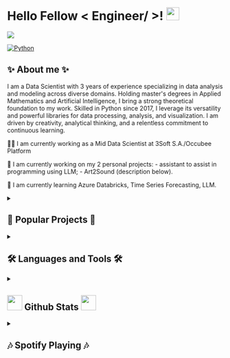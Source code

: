 # Hello Fellow < Engineer/ >! <img src = "https://raw.githubusercontent.com/MartinHeinz/MartinHeinz/master/wave.gif" width = 30px> 
<p>
  <a href="https://github.com/DenverCoder1/readme-typing-svg">
    <img src="https://readme-typing-svg.herokuapp.com?&font=IBM+Plex+Sans&color=abcdef&size=20&lines=Hi,+I'm+Maciek👋+I'm+a+Data+Scientist;Welcome+to+my+GitHub+Profile!;" />
  </a>
</p>
<p>
<a href="https://www.linkedin.com/in/m--malecki/" target="_blank">
  <img alt="Python" src="https://img.shields.io/badge/linkedin-%230077B5.svg?style=for-the-badge&logo=linkedin&logoColor=white">
</a> 
</p>

<!--   [![Gmail](https://img.shields.io/badge/Gmail-D14836?style=for-the-badge&logo=gmail&logoColor=white)]
    [![Discord](https://img.shields.io/badge/%3CServer%3E-%237289DA.svg?style=for-the-badge&logo=discord&logoColor=white)] -->
<h2> ✨ About me ✨ </h2>

I am a Data Scientist with 3 years of experience specializing in data analysis and modeling across diverse domains. Holding master's degrees in Applied Mathematics and Artificial Intelligence, I bring a strong theoretical foundation to my work. Skilled in Python since 2017, I leverage its versatility and powerful libraries for data processing, analysis, and visualization. I am driven by creativity, analytical thinking, and a relentless commitment to continuous learning.

👩‍💻 I am currently working as a Mid Data Scientist at 3Soft S.A./Occubee Platform

🔭 I am currently working on my 2 personal projects:
    - assistant to assist in programming using LLM;
    - Art2Sound (description below).

🌱 I am currently learning Azure Databricks, Time Series Forecasting, LLM.

  
<details> 
  <summary><h2> 🌟 Popular Projects 🌟  </h2> </summary>

🌟 "Art2Sound" - algotyrm for automatically generating soundtrack music for images based on the emotions conveyed by the image. The result of work on a master's thesis: "Generating musical setting for a selected image". Description of the project will appear soon ;)

Tags:  Python, GAN, Pix2Pix, CNN, Mel-Spectrogram, MIDI

🌟 "Music Gameration" - Generating background music based on emotions for the production of game and movie productions.
Link to project website: https://music-gameration.herokuapp.com

Tags: Python, PyTorch Lightning, MusicTransformer, MIDI, WebScraping, Heroku

🌟 "#SzczepimySię - zwolennicy i przeciwnicy". - Detection of public sentiment related to vaccination. The project aimed to increase citizens' awareness of the actual opinion of the population about COVID-19 vaccination and what caused the most controversy among supporters and opponents. 
<a href="https://drive.google.com/file/d/1RSXEiQejyD0g9Vlsus2DEphEsn3PUAHf/view?usp=sharing">Link to poster</a>

Tags: Python, tweepy, HerBERT, XGBoost, GeoPandas

🌟 "Spot your taste" - A new system for recommending music on Spotify based on the relationship of songs to each other on the basis of occurrence in playlists.

Tags: Python, spotipy, KNN, streamlit, pandas, Azure


... and much more :) If you are curious about my work then feel free to contact me, I will be more than happy to tell you more about myself :)  
  
</details>
  
<details> 
  <summary><h2> 🛠️ Languages and Tools 🛠️ </h2></summary>
<!-- 
<a target="_blank">
  <img alt="" src="">
</a>  
-->
  
#### Programing Languages:
  
<p>
  <a>
    <img alt="Python" src="https://img.shields.io/badge/python-3670A0?style=for-the-badge&logo=python&logoColor=ffdd54">
  </a> 
  <a>
    <img alt="R" src="https://img.shields.io/badge/r-%23276DC3.svg?style=for-the-badge&logo=r&logoColor=white">
  </a> 
  <a href="https://learn.microsoft.com/en-us/sql/ssms/download-sql-server-management-studio-ssms?view=sql-server-ver16" target="_blank">
    <img alt="MS SQL" src="https://img.shields.io/badge/Microsoft%20SQL%20Sever-CC2927?style=for-the-badge&logo=microsoft%20sql%20server&logoColor=white">
  </a>
  <a>
    <img alt="Git" src="https://img.shields.io/badge/git-%23F05033.svg?style=for-the-badge&logo=git&logoColor=white">
  </a>  
  <a>
    <img alt="LaTeX" src="https://img.shields.io/badge/latex-%23008080.svg?style=for-the-badge&logo=latex&logoColor=white">
  </a>  
  <a href="https://www.docker.com/">
    <img alt="Docker" src="https://img.shields.io/badge/Docker-2CA5E0?style=for-the-badge&logo=docker&logoColor=white">
  </a>
</p>

#### Machine Learning & Deep Learning:
  
<p>
  <a target="_blank">
    <img alt="PyTorch" src="https://img.shields.io/badge/PyTorch-%23EE4C2C.svg?style=for-the-badge&logo=PyTorch&logoColor=white">
  </a> 
  <a target="_blank">
    <img alt="TensorFlow" src="https://img.shields.io/badge/TensorFlow-%23FF6F00.svg?style=for-the-badge&logo=TensorFlow&logoColor=white">
  </a>  
  <a href="https://scikit-learn.org/" target="_blank">
    <img alt="Scikit" src="https://img.shields.io/badge/scikit_learn-F7931E?style=for-the-badge&logo=scikit-learn&logoColor=white">
  </a>
  <a href="https://opencv.org/" target="_blank">
    <img alt="OpenCV" src="https://img.shields.io/badge/OpenCV-27338e?style=for-the-badge&logo=OpenCV&logoColor=white">
  </a>
  <a target="_blank">
    <img alt="MLFlow" src="https://img.shields.io/badge/mlflow-%23d9ead3.svg?style=for-the-badge&logo=numpy&logoColor=blue">
  </a>  
  <a target="_blank">
    <img alt="DVC" src="https://img.shields.io/badge/dvc-13ADC7.svg?style=for-the-badge&logo=DVC&logoColor=white">
  </a> 
</p>  

  
#### Data Analysis/Manipulation:
<a href="https://numpy.org/" target="_blank">
    <img alt="Numpy" src="https://img.shields.io/badge/Numpy-777BB4?style=for-the-badge&logo=numpy&logoColor=white">
  </a>

   <a href="https://pandas.pydata.org/" target="_blank">
    <img alt="Pandas" src="https://img.shields.io/badge/Pandas-2C2D72?style=for-the-badge&logo=pandas&logoColor=white">
  </a>
  
#### Visualisations & Reporting:
<p>
  <a href="https://plotly.com/" target="_blank">
    <img alt="Plotly" src="https://img.shields.io/badge/Plotly-3F4F75?style=for-the-badge&logo=plotly&logoColor=white">
  </a>
  <a target="_blank">
    <img alt="GGplot" src="https://img.shields.io/badge/ggplot-%23d9ead3.svg?style=for-the-badge&logo=Chart.js&logoColor=blue">
  </a>  
  <a target="_blank">
    <img alt="Matplotlib" src="https://img.shields.io/badge/Matplotlib-40228c.svg?style=for-the-badge&logo=LineageOS&logoColor=white">
  </a>  
  <a target="_blank">
    <img alt="Microsoft Office" src="https://img.shields.io/badge/Microsoft_Office-D83B01?style=for-the-badge&logo=microsoft-office&logoColor=white">
  </a>    
</p>
  
#### App & Dash:
<p>
  <a href="https://streamlit.io/" target="_blank">
    <img alt="Streamlit" src="https://img.shields.io/badge/Streamlit-FF4B4B?style=for-the-badge&logo=Streamlit&logoColor=white">
  </a>
  <a href="https://www.heroku.com/">
    <img alt="Heroku" src="https://img.shields.io/badge/Heroku-430098?style=for-the-badge&logo=heroku&logoColor=white">
  </a>
  <a target="_blank">
    <img alt="Vercel" src="https://img.shields.io/badge/vercel-%23000000.svg?style=for-the-badge&logo=vercel&logoColor=white">
  </a>    
</p>
  
#### Tools:
<p>
  <a href="https://jupyter.org/" target="_blank">
    <img alt="Jupyter" src="https://img.shields.io/badge/Jupyter-F37626.svg?&style=for-the-badge&logo=Jupyter&logoColor=white">
  </a>
  <a target="_blank">
    <img alt="Visual Studio Code" src="https://img.shields.io/badge/Visual%20Studio%20Code-0078d7.svg?style=for-the-badge&logo=visual-studio-code&logoColor=white">
  </a>   
  <a target="_blank">
    <img alt="Anaconda" src="https://img.shields.io/badge/Anaconda-%2344A833.svg?style=for-the-badge&logo=anaconda&logoColor=white">
  </a>  
  <a target="_blank">
    <img alt="Jira" src="https://img.shields.io/badge/jira-%230A0FFF.svg?style=for-the-badge&logo=jira&logoColor=white">
  </a>    
</p>

####  Operating Systems:
<p> 
  <a target="_blank">
    <img alt="Windows" src="https://img.shields.io/badge/Windows-0078D6?style=for-the-badge&logo=windows&logoColor=white">
  </a>  
  <a target="_blank">
    <img alt="Ubuntu" src="https://img.shields.io/badge/Ubuntu-E95420?style=for-the-badge&logo=ubuntu&logoColor=white">
  </a>  
</p>
  

  



<!-- <div style="display: inline_block"><br>
  <img align="center" alt="Rafa-Python" height="50" width="40" src="https://raw.githubusercontent.com/devicons/devicon/master/icons/python/python-original.svg">
  <img align="center" alt="Rafa-R" height="50" width="40" src="https://raw.githubusercontent.com/devicons/devicon/master/icons/r/r-original.svg">
  <img align="center" alt="Rafa-Latex" height="50" width="40" src="https://raw.githubusercontent.com/devicons/devicon/master/icons/latex/latex-original.svg">
  <img align="center" alt="Rafa-Pytorch" height="50" width="40" src="https://raw.githubusercontent.com/devicons/devicon/master/icons/pytorch/pytorch-original-wordmark.svg">
  <img align="center" alt="Rafa-vscode" height="50" width="40" src="https://raw.githubusercontent.com/devicons/devicon/master/icons/vscode/vscode-original.svg">
  <img align="center" alt="Rafa-Jupyter" height="50" width="40" src="https://raw.githubusercontent.com/devicons/devicon/master/icons/jupyter/jupyter-original-wordmark.svg">
  <img align="center" alt="Rafa-Windows" height="50" width="40" src="https://raw.githubusercontent.com/devicons/devicon/master/icons/windows8/windows8-original.svg">
  <img align="center" alt="Rafa-Ubuntu" height="50" width="40" src="https://raw.githubusercontent.com/devicons/devicon/master/icons/ubuntu/ubuntu-plain.svg">
</div> -->

</details>

<details> <summary>
<h2> <img src = "https://i.pinimg.com/originals/65/c4/f4/65c4f452571be1261e9c623f7da488ac.gif" width = 35px> Github Stats <img src = "https://i.pinimg.com/originals/65/c4/f4/65c4f452571be1261e9c623f7da488ac.gif" width = 35px> </h2></summary>
  <br/>
  <p align="center">
    <a>
    <img height="200em" src="https://github-readme-stats.vercel.app/api?username=Krukrukk&show_icons=true&theme=dracula"/>
    </a>  
  </p>
  <p align="center">
    <a>
      <img height="200em" src="https://github-readme-stats.vercel.app/api/top-langs/?username=Krukrukk&layout=compact&theme=dracula"/>
    </a>
  </p>
  <p align="center">  
    <a href="https://github.com/Krukrukk" target="_blank">
      <img alt="Visits" src="https://komarev.com/ghpvc/?username=Krukrukk&logo=GitHub&label=github%20visits&color=336699&logoColor=white&style=flat-square">
    </a>
  </p>
</details>

<!-- <details>   #TODO - convert private project to public
  <summary> <h2> 🌟 Popular Projects 🌟  </h2> </summary>
  <a href="https://github.com/Krukrukk/{name_of_project}">
  <img align="center" src="https://github-readme-stats.anuraghazra1.vercel.app/api/pin/?username=Krukrukk&repo={name_of_project}&theme=dracula" />
</a> 
</details>  -->


<details> 
  <summary> <h2> 🎶 Spotify Playing 🎶 </h2> </summary>
<table width="100%"> 
 <tr>
  <td width="50%">
    
  &nbsp; <br>  [![Spotify](https://novatorem-krukrukk.vercel.app/api/spotify?background_color=0d1117&border_color=ffffff)](https://open.spotify.com/user/76098cfc0e8d4d858d7acd96e75641a0)
</td>
  <td width="50%">
    <p align="center">   
      If you are comfortable with music on your ears and and you like fantasy music then I recommend you my playlist:
    </p> 
    <br>
    <p align="center"> 
      <a href="https://open.spotify.com/playlist/17yld6VQsHhGj7I214kei1" target="_blank">
        <img alt="Windows" src="https://img.shields.io/badge/Spotify_Playlist_'RPG_Ambiance_Fantasy_🌳_⚔️'-1DB954?style=for-the-badge&logo=Spotify&logoColor=white">
      </a>  
</table>

</details> 


